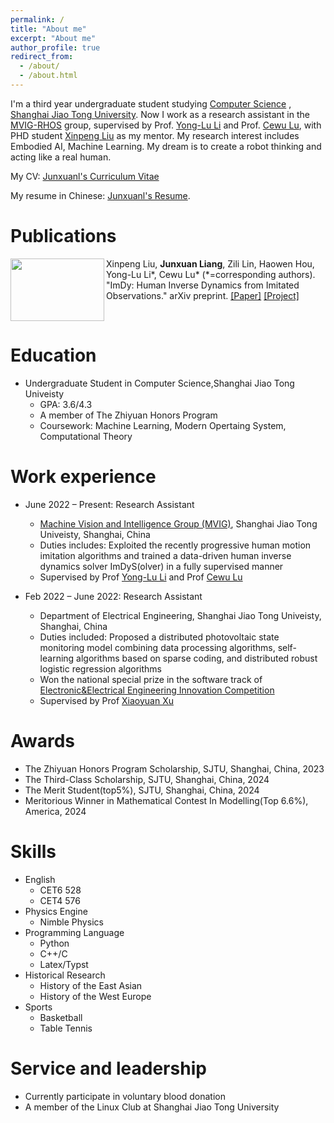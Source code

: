 ```yaml
---
permalink: /
title: "About me"
excerpt: "About me"
author_profile: true
redirect_from: 
  - /about/
  - /about.html
---
```


I'm a third year undergraduate student studying [Computer Science](https://www.cs.sjtu.edu.cn/) , [Shanghai Jiao Tong University](https://www.sjtu.edu.cn/). Now I work as a research assistant in the [MVIG-RHOS](https://mvig-rhos.com/) group, supervised by Prof. [Yong-Lu Li](https://dirtyharrylyl.github.io/) and Prof. [Cewu Lu](https://www.mvig.org/), with PHD student [Xinpeng Liu](https://foruck.github.io/) as my mentor. My research interest includes Embodied AI, Machine Learning. My dream is to create a robot thinking and acting like a real human.

My CV: [Junxuanl's Curriculum Vitae](../files/RenderCV.pdf)

My resume in Chinese: [Junxuanl's Resume](../files/resume_in_chinese.pdf).

Publications 
======

<img width = "150" height = "100" align="left" src="../files/walking.gif"/>Xinpeng Liu, **Junxuan Liang**, Zili Lin, Haowen Hou, Yong-Lu Li\*, Cewu Lu\* (\*=corresponding authors). "ImDy: Human Inverse Dynamics from Imitated Observations." arXiv preprint. [[Paper]](https://arxiv.org/abs/2410.17610) [[Project]](https://foruck.github.io/ImDy/)

<br>

Education
======
* Undergraduate Student in Computer Science,Shanghai Jiao Tong Univeisty
  * GPA: 3.6/4.3 
  * A member of The Zhiyuan Honors Program
  * Coursework: Machine Learning, Modern Opertaing System, Computational Theory

Work experience
======
* June 2022 – Present: Research Assistant
  * [Machine Vision and Intelligence Group (MVIG)](https://mvig-rhos.com/), Shanghai Jiao Tong Univeisty, Shanghai, China
  * Duties includes: Exploited the recently progressive human motion imitation algorithms and trained a data-driven human inverse dynamics solver ImDyS(olver) in a fully supervised manner
  * Supervised by Prof [Yong-Lu Li](https://dirtyharrylyl.github.io/) and Prof [Cewu Lu](https://www.mvig.org/)

* Feb 2022 – June 2022: Research Assistant
  * Department of Electrical Engineering, Shanghai Jiao Tong Univeisty, Shanghai, China
  * Duties included:  Proposed a distributed photovoltaic state monitoring model combining data processing algorithms, self-learning algorithms based on sparse coding, and distributed robust logistic regression algorithms
  * Won the national special prize in the software track of [Electronic&Electrical Engineering Innovation Competition](https://eeeic.ces.org.cn/)
  * Supervised by Prof [Xiaoyuan Xu](https://xiaoyuan-xu.github.io/)

Awards
======
* The Zhiyuan Honors Program Scholarship, SJTU, Shanghai, China, 2023
* The Third-Class Scholarship, SJTU, Shanghai, China, 2024
* The Merit Student(top5%), SJTU, Shanghai, China, 2024
* Meritorious Winner in Mathematical Contest In Modelling(Top 6.6%), America, 2024

Skills
======
* English
  * CET6 528
  * CET4 576
* Physics Engine
  * Nimble Physics
* Programming Language
  * Python
  * C++/C
  * Latex/Typst
* Historical Research
  * History of the East Asian 
  * History of the West Europe 
* Sports
  * Basketball
  * Table Tennis

  
Service and leadership
======
* Currently participate in voluntary blood donation
* A member of the Linux Club at Shanghai Jiao Tong University

<!-- [Email](whitefork@sjtu.edu.cn) / [Github](https://github.com/hitefork)  -->
